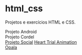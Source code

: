 # html_css
 Projetos e exercícios HTML  e CSS.

<a>Projeto Android</a>
<br>
<a >Projeto Cordel</a>
<br>
<a href="https://carvalholeandro.github.io/html_css/desafios_cursoemvideo/projeto_social/index.html">Projeto Social</a> 
<a href="https://carvalholeandro.github.io/html_css/desafios_cursoemvideo/heart_trial_animation/index.html">Heart Trial Animation</a> 
<br>
<a href="https://carvalholeandro.github.io/html_css/opala/index.html">Opala</a>
 
